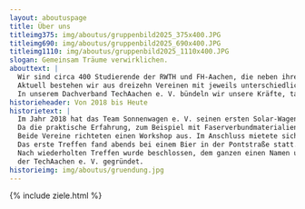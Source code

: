 ```yaml
---
layout: aboutuspage
title: Über uns
titleimg375: img/aboutus/gruppenbild2025_375x400.JPG
titleimg690: img/aboutus/gruppenbild2025_690x400.JPG
titleimg1110: img/aboutus/gruppenbild2025_1110x400.JPG
slogan: Gemeinsam Träume verwirklichen.
abouttext: |
  Wir sind circa 400 Studierende der RWTH und FH-Aachen, die neben ihrem Studium Wettbewerbe bestreiten, Ideen realisieren und sich für Nachhaltigkeit und Soziales einsetzen.
  Aktuell bestehen wir aus dreizehn Vereinen mit jeweils unterschiedlichen Zielen und Projekten.
  In unserem Dachverband TechAachen e. V. bündeln wir unsere Kräfte, tauschen unser Wissen aus und verbinden unsere Netzwerke.
historieheader: Von 2018 bis Heute
historietext: |
  Im Jahr 2018 hat das Team Sonnenwagen e. V. seinen ersten Solar-Wagen gebaut.
  Da die praktische Erfahrung, zum Beispiel mit Faserverbundmaterialien, noch  fehlte, schaute man sich in Aachen bei bestehenden Vereinen um. Sonnenwagen fragte die Ecurie-Aix und die FVA ob man bei ihnen Faserverbundverarbeitung lernen kann. 
  Beide Vereine richteten einen Workshop aus. Im Anschluss mietete sich Sonnenwagen für den Bau seiner großen CFK-Bauteile bei der FVA ein. Nach dem mehrmonatigen intensiven Austausch zwischen den Vereinen beschlossen einige findige Mitglieder, dass es sinnvoll wäre, sich mit allen größeren technischen Vereinen zusammenzusetzen und sich auszutauschen. 
  Das erste Treffen fand abends bei einem Bier in der Pontstraße statt. Man tauschte sich über die unterschiedlichen Vereine aus und musste feststellen, dass alle ähnlichen Herausforderungen gegenüberstehen oder aber eine Lösung für das Problem des Gegenübers hatten. Sei es in der Hochschulpolitik, beim Sponsoring, bei der Raumsuche und natürlich bei der technischen Umsetzung der Projekte.
  Nach wiederholten Treffen wurde beschlossen, dem ganzen einen Namen und eine Satzung zu geben und nach viel Arbeit letztendlich am 27.06.2018
  der TechAachen e. V. gegründet.
historieimg: img/aboutus/gruendung.jpg
---
```



{% include ziele.html %}


<!-- Bild Gründungsversammlung einfügen! -->
